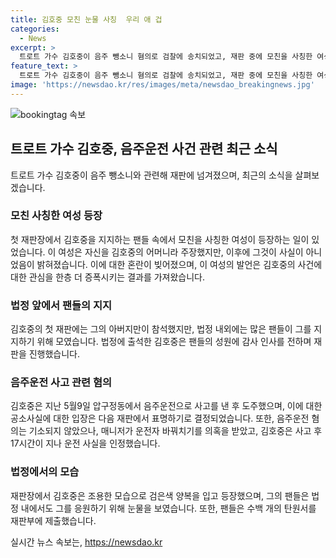 ```yaml
---
title: 김호중 모친 눈물 사칭  우리 애 겁
categories:
  - News
excerpt: >
  트로트 가수 김호중이 음주 뺑소니 혐의로 검찰에 송치되었고, 재판 중에 모친을 사칭한 여성이 나타나 혼란을 빚었다. 법정에는 김호중의 아버지와 수많은 팬들이 참석했으며, 김호중은 입정할 때 팬들로부터 편지를 받아 눈물을 보였다. 김호중은 음주운전 혐의는 기소되지 않았지만, 도주 후 경찰 출석하여 운전을 인정했다.
feature_text: >
  트로트 가수 김호중이 음주 뺑소니 혐의로 검찰에 송치되었고, 재판 중에 모친을 사칭한 여성이 나타나 혼란을 빚었다. 법정에는 김호중의 아버지와 수많은 팬들이 참석했으며, 김호중은 입정할 때 팬들로부터 편지를 받아 눈물을 보였다. 김호중은 음주운전 혐의는 기소되지 않았지만, 도주 후 경찰 출석하여 운전을 인정했다.
image: 'https://newsdao.kr/res/images/meta/newsdao_breakingnews.jpg'
---
```


<p><img src="https://newsdao.kr/res/images/meta/newsdao_breakingnews.jpg" alt="bookingtag 속보" /></p>

<h2 data-ke-size="size26">트로트 가수 김호중, 음주운전 사건 관련 최근 소식</h2>

<p data-ke-size="size16">트로트 가수 김호중이 음주 뺑소니와 관련해 재판에 넘겨졌으며, 최근의 소식을 살펴보겠습니다.</p>

<h3 data-ke-size="size24">모친 사칭한 여성 등장</h3>

<p data-ke-size="size16">첫 재판장에서 김호중을 지지하는 팬들 속에서 모친을 사칭한 여성이 등장하는 일이 있었습니다. 이 여성은 자신을 김호중의 어머니라 주장했지만, 이후에 그것이 사실이 아니었음이 밝혀졌습니다. 이에 대한 혼란이 빚어졌으며, 이 여성의 발언은 김호중의 사건에 대한 관심을 한층 더 증폭시키는 결과를 가져왔습니다.</p>

<h3 data-ke-size="size24">법정 앞에서 팬들의 지지</h3>

<p data-ke-size="size16">김호중의 첫 재판에는 그의 아버지만이 참석했지만, 법정 내외에는 많은 팬들이 그를 지지하기 위해 모였습니다. 법정에 출석한 김호중은 팬들의 성원에 감사 인사를 전하며 재판을 진행했습니다.</p>

<h3 data-ke-size="size24">음주운전 사고 관련 혐의</h3>

<p data-ke-size="size16">김호중은 지난 5월9일 압구정동에서 음주운전으로 사고를 낸 후 도주했으며, 이에 대한 공소사실에 대한 입장은 다음 재판에서 표명하기로 결정되었습니다. 또한, 음주운전 혐의는 기소되지 않았으나, 매니저가 운전자 바꿔치기를 의혹을 받았고, 김호중은 사고 후 17시간이 지나 운전 사실을 인정했습니다.</p>

<h3 data-ke-size="size24">법정에서의 모습</h3>

<p data-ke-size="size16">재판장에서 김호중은 조용한 모습으로 검은색 양복을 입고 등장했으며, 그의 팬들은 법정 내에서도 그를 응원하기 위해 눈물을 보였습니다. 또한, 팬들은 수백 개의 탄원서를 재판부에 제출했습니다.</p>
실시간 뉴스 속보는, <a href="https://newsdao.kr" rel="dofollow">https://newsdao.kr</a>


